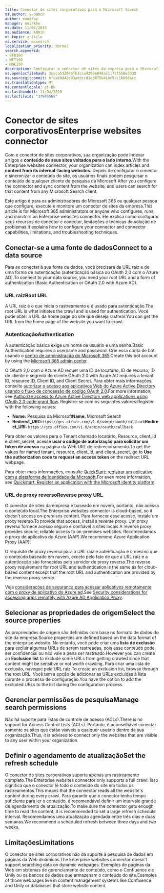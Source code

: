 ```yaml
---
title: Conector de sites corporativos para o Microsoft Search
ms.author: v-pamcn
author: monaray
manager: mnirkhe
ms.date: 11/04/2019
ms.audience: Admin
ms.topic: article
ms.service: mssearch
localization_priority: Normal
search.appverid:
- BFB160
- MET150
- MOE150
description: Configurar o conector de sites da empresa para o Microsoft Search
ms.openlocfilehash: 3caca53204bfb2cca4209e048a21173f550e3d39
ms.sourcegitcommit: bfcab9d42e93addccd1e3875b41bc9cc1b6986cc
ms.translationtype: MT
ms.contentlocale: pt-BR
ms.lasthandoff: 11/04/2019
ms.locfileid: "37949568"
---
```

# <a name="enterprise-websites-connector"></a><span data-ttu-id="5492d-103">Conector de sites corporativos</span><span class="sxs-lookup"><span data-stu-id="5492d-103">Enterprise websites connector</span></span>

<span data-ttu-id="5492d-104">Com o conector de sites corporativos, sua organização pode indexar artigos e **conteúdo de seus sites voltados para o lado interno**.</span><span class="sxs-lookup"><span data-stu-id="5492d-104">With the Enterprise websites connector, your organization can index articles and **content from its internal-facing websites**.</span></span> <span data-ttu-id="5492d-105">Depois de configurar o conector e sincronizar o conteúdo do site, os usuários finais podem pesquisar o conteúdo de qualquer cliente de pesquisa da Microsoft.</span><span class="sxs-lookup"><span data-stu-id="5492d-105">After you configure the connector and sync content from the website, end users can search for that content from any Microsoft Search client.</span></span>

<span data-ttu-id="5492d-106">Este artigo é para os administradores do Microsoft 365 ou qualquer pessoa que configure, execute e monitore um conector de sites da empresa.</span><span class="sxs-lookup"><span data-stu-id="5492d-106">This article is for Microsoft 365 administrators or anyone who configures, runs, and monitors an Enterprise websites connector.</span></span> <span data-ttu-id="5492d-107">Ele explica como configurar seus recursos de conector e conector, limitações e técnicas de solução de problemas.</span><span class="sxs-lookup"><span data-stu-id="5492d-107">It explains how to configure your connector and connector capabilities, limitations, and troubleshooting techniques.</span></span>  

## <a name="connect-to-a-data-source"></a><span data-ttu-id="5492d-108">Conectar-se a uma fonte de dados</span><span class="sxs-lookup"><span data-stu-id="5492d-108">Connect to a data source</span></span> 
<span data-ttu-id="5492d-109">Para se conectar à sua fonte de dados, você precisará da URL raiz e de uma forma de autenticação (autenticação básica ou OAuth 2,0 com o Azure AD).</span><span class="sxs-lookup"><span data-stu-id="5492d-109">To connect to your data source, you need your root URL and a form of authentication (Basic Authentication or OAuth 2.0 with Azure AD).</span></span>

### <a name="root-url"></a><span data-ttu-id="5492d-110">URL raiz</span><span class="sxs-lookup"><span data-stu-id="5492d-110">Root URL</span></span>
<span data-ttu-id="5492d-111">A URL raiz é o que inicia o rastreamento e é usado para autenticação.</span><span class="sxs-lookup"><span data-stu-id="5492d-111">The root URL is what initiates the crawl and is used for authentication.</span></span> <span data-ttu-id="5492d-112">Você pode obter a URL da home page do site que deseja rastrear.</span><span class="sxs-lookup"><span data-stu-id="5492d-112">You can get the URL from the home page of the website you want to crawl.</span></span>

### <a name="authentication"></a><span data-ttu-id="5492d-113">Autenticação</span><span class="sxs-lookup"><span data-stu-id="5492d-113">Authentication</span></span> 
<span data-ttu-id="5492d-114">A autenticação básica exige um nome de usuário e uma senha.</span><span class="sxs-lookup"><span data-stu-id="5492d-114">Basic Authentication requires a username and password.</span></span> <span data-ttu-id="5492d-115">Crie essa conta de bot usando o [centro de administração do Microsoft 365](https://admin.microsoft.com).</span><span class="sxs-lookup"><span data-stu-id="5492d-115">Create this bot account by using the [Microsoft 365 admin center](https://admin.microsoft.com).</span></span>

<span data-ttu-id="5492d-116">O OAuth 2,0 com o Azure AD requer uma ID de locatário, ID de recurso, ID de cliente e segredo do cliente.</span><span class="sxs-lookup"><span data-stu-id="5492d-116">OAuth 2.0 with Azure AD requires a tenant ID, resource ID, Client ID, and Client Secret.</span></span>
<span data-ttu-id="5492d-117">Para obter mais informações, consulte [autorizar o acesso aos aplicativos Web do Azure Active Directory usando o fluxo de concessão de código OAuth 2,0](https://docs.microsoft.com/azure/active-directory/develop/v1-protocols-oauth-code).</span><span class="sxs-lookup"><span data-stu-id="5492d-117">For more information, see [Authorize access to Azure Active Directory web applications using OAuth 2.0 code grant flow](https://docs.microsoft.com/azure/active-directory/develop/v1-protocols-oauth-code).</span></span> <span data-ttu-id="5492d-118">Registre-se com os seguintes valores:</span><span class="sxs-lookup"><span data-stu-id="5492d-118">Register with the following values:</span></span>
* <span data-ttu-id="5492d-119">**Nome:** Pesquisa da Microsoft</span><span class="sxs-lookup"><span data-stu-id="5492d-119">**Name:** Microsoft Search</span></span>
* <span data-ttu-id="5492d-120">**Redirect_URI:**`https://gcs.office.com/v1.0/admin/oauth/callback`</span><span class="sxs-lookup"><span data-stu-id="5492d-120">**Redirect_URI:** `https://gcs.office.com/v1.0/admin/oauth/callback`</span></span>

<span data-ttu-id="5492d-121">Para obter os valores para o Tenant chamado locatário, Resource, client_id e client_secret, acesse **usar o código de autorização para solicitar um token de acesso** na página da Web URL de redirecionamento.</span><span class="sxs-lookup"><span data-stu-id="5492d-121">To get the values for named tenant, resource, client_id, and client_secret, go to **Use the authorization code to request an access token** on the redirect URL webpage.</span></span>

<span data-ttu-id="5492d-122">Para obter mais informações, consulte [QuickStart: registrar um aplicativo com a plataforma de identidade da Microsoft](https://docs.microsoft.com/azure/active-directory/develop/quickstart-register-app).</span><span class="sxs-lookup"><span data-stu-id="5492d-122">For even more information, see [Quickstart: Register an application with the Microsoft identity platform](https://docs.microsoft.com/azure/active-directory/develop/quickstart-register-app).</span></span>

### <a name="reverse-proxy-url"></a><span data-ttu-id="5492d-123">URL de proxy reverso</span><span class="sxs-lookup"><span data-stu-id="5492d-123">Reverse proxy URL</span></span> 
<span data-ttu-id="5492d-124">O conector de sites da empresa é baseado em nuvem, portanto, não acessa o conteúdo local.</span><span class="sxs-lookup"><span data-stu-id="5492d-124">The Enterprise websites connector is cloud-based, so it doesn't access on-premises content.</span></span> <span data-ttu-id="5492d-125">Para fornecer esse acesso, instale um proxy reverso.</span><span class="sxs-lookup"><span data-stu-id="5492d-125">To provide that access, install a reverse proxy.</span></span> <span data-ttu-id="5492d-126">Um proxy reverso fornece acesso seguro e confiável a sites locais.</span><span class="sxs-lookup"><span data-stu-id="5492d-126">A reverse proxy provides secure, reliable access to on-premises websites.</span></span> <span data-ttu-id="5492d-127">Recomendamos o proxy de aplicativo do Azure (AAP).</span><span class="sxs-lookup"><span data-stu-id="5492d-127">We recommend Azure Application Proxy (AAP).</span></span>

<span data-ttu-id="5492d-128">O requisito de proxy reverso para a URL raiz e autenticação é o mesmo que o conteúdo baseado em nuvem, exceto pelo fato de que a URL raiz e a autenticação são fornecidas pelo servidor de proxy reverso.</span><span class="sxs-lookup"><span data-stu-id="5492d-128">The reverse proxy requirement for root URL and authentication is the same as for cloud-based content except that the root URL and authentication are provided by the reverse proxy server.</span></span>

<span data-ttu-id="5492d-129">Veja [considerações de segurança para acessar aplicativos remotamente com o proxy de aplicativo do Azure ad](https://docs.microsoft.com/azure/active-directory/manage-apps/application-proxy-security).</span><span class="sxs-lookup"><span data-stu-id="5492d-129">See [Security considerations for accessing apps remotely with Azure AD Application Proxy](https://docs.microsoft.com/azure/active-directory/manage-apps/application-proxy-security).</span></span>

## <a name="select-the-source-properties"></a><span data-ttu-id="5492d-130">Selecionar as propriedades de origem</span><span class="sxs-lookup"><span data-stu-id="5492d-130">Select the source properties</span></span> 
<span data-ttu-id="5492d-131">As propriedades de origem são definidas com base no formato de dados do site da empresa.</span><span class="sxs-lookup"><span data-stu-id="5492d-131">Source properties are defined based on the data format of the enterprise website.</span></span> <span data-ttu-id="5492d-132">No entanto, você pode criar uma **lista de exclusão** para excluir algumas URLs de serem rastreadas, pois esse conteúdo pode ser confidencial ou não vale a pena ser rastreado.</span><span class="sxs-lookup"><span data-stu-id="5492d-132">However you can create an **Exclusion list** to exclude some URLs from getting crawled since that content might be sensitive or not worth crawling.</span></span> <span data-ttu-id="5492d-133">Para criar uma lista de exclusão, navegue pela URL raiz.</span><span class="sxs-lookup"><span data-stu-id="5492d-133">To create an exclusion list, browse through the root URL.</span></span> <span data-ttu-id="5492d-134">Você tem a opção de adicionar as URLs excluídas à lista durante o processo de configuração.</span><span class="sxs-lookup"><span data-stu-id="5492d-134">You have the option to add the excluded URLs to the list during the configuration process.</span></span>

## <a name="manage-search-permissions"></a><span data-ttu-id="5492d-135">Gerenciar permissões de pesquisa</span><span class="sxs-lookup"><span data-stu-id="5492d-135">Manage search permissions</span></span> 
<span data-ttu-id="5492d-136">Não há suporte para listas de controle de acesso (ACLs).</span><span class="sxs-lookup"><span data-stu-id="5492d-136">There is no support for Access Control Lists (ACLs).</span></span> <span data-ttu-id="5492d-137">Portanto, é aconselhável conectar somente os sites que estão visíveis a qualquer usuário dentro da sua organização.</span><span class="sxs-lookup"><span data-stu-id="5492d-137">Thus, it is advised to connect only the websites that are visible to any user within your organization.</span></span>

## <a name="set-the-refresh-schedule"></a><span data-ttu-id="5492d-138">Definir o agendamento de atualização</span><span class="sxs-lookup"><span data-stu-id="5492d-138">Set the refresh schedule</span></span>
<span data-ttu-id="5492d-139">O conector de sites corporativos suporta apenas um rastreamento completo.</span><span class="sxs-lookup"><span data-stu-id="5492d-139">The Enterprise websites connector only supports a full crawl.</span></span> <span data-ttu-id="5492d-140">Isso significa que o conector lê todo o conteúdo do site em todos os rastreamentos.</span><span class="sxs-lookup"><span data-stu-id="5492d-140">This means that the connector reads all the website's content during every crawl.</span></span> <span data-ttu-id="5492d-141">Para garantir que o conector tenha tempo suficiente para ler o conteúdo, é recomendável definir um intervalo grande de agendamento de atualização.</span><span class="sxs-lookup"><span data-stu-id="5492d-141">To make sure the connector gets enough time to read the content, it is recommended to set a large refresh schedule interval.</span></span> <span data-ttu-id="5492d-142">Recomendamos uma atualização agendada entre três dias e duas semanas.</span><span class="sxs-lookup"><span data-stu-id="5492d-142">We recommend a scheduled refresh between three days and two weeks.</span></span>

## <a name="limitations"></a><span data-ttu-id="5492d-143">Limitações</span><span class="sxs-lookup"><span data-stu-id="5492d-143">Limitations</span></span> 
<span data-ttu-id="5492d-144">O conector de sites corporativos não dá suporte à pesquisa de dados em páginas da Web dinâmicas.</span><span class="sxs-lookup"><span data-stu-id="5492d-144">The Enterprise websites connector doesn't support searching data on dynamic webpages.</span></span> <span data-ttu-id="5492d-145">Exemplos de páginas da Web em sistemas de gerenciamento de conteúdo, como o Confluence e o Unily ou os bancos de dados que armazenam o conteúdo do site.</span><span class="sxs-lookup"><span data-stu-id="5492d-145">Examples of those webpages live in content management systems like Confluence and Unily or databases that store website content.</span></span>